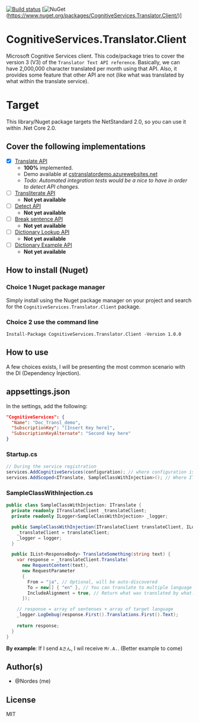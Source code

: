[![Build status](https://ci.appveyor.com/api/projects/status/78xcqsw08we1y62j?svg=true)](https://ci.appveyor.com/project/Nordes/cognitiveservices-translator-client) [![NuGet](https://img.shields.io/nuget/dt/CognitiveServices.Translator.Client.svg)(https://www.nuget.org/packages/CognitiveServices.Translator.Client/)]

# CognitiveServices.Translator.Client
Microsoft Cognitive Services client. This code/package tries to cover the version 3 (V3) of the `Translator Text API reference`. Basically, we can have 2,000,000 character translated per month using that API. Also, it provides some feature that other API are not (like what was translated by what within the translate service).

# Target
This library/Nuget package targets the NetStandard 2.0, so you can use it within .Net Core 2.0.

## Cover the following implementations
- [x] [Translate API](https://docs.microsoft.com/en-us/azure/cognitive-services/translator/reference/v3-0-translate?tabs=curl)
    - **100%** implemented.
    - Demo available at [cstranslatordemo.azurewebsites.net](https://cstranslatordemo.azurewebsites.net/)
    - _Todo: Automated integration tests would be a nice to have in order to detect API changes._
- [ ] [Transliterate API](https://docs.microsoft.com/en-us/azure/cognitive-services/translator/reference/v3-0-transliterate?tabs=curl)
    - **Not yet available**
- [ ] [Detect API](https://docs.microsoft.com/en-us/azure/cognitive-services/translator/reference/v3-0-detect?tabs=curl)
    - **Not yet available**
- [ ] [Break sentence API](https://docs.microsoft.com/en-us/azure/cognitive-services/translator/reference/v3-0-break-sentence?tabs=curl)
    - **Not yet available**
- [ ] [Dictionary Lookup API](https://docs.microsoft.com/en-us/azure/cognitive-services/translator/reference/v3-0-dictionary-lookup?tabs=curl)
    - **Not yet available**
- [ ] [Dictionary Example API](https://docs.microsoft.com/en-us/azure/cognitive-services/translator/reference/v3-0-dictionary-examples?tabs=curl)
    - **Not yet available**
## How to install (Nuget)
### Choice 1 Nuget package manager
Simply install using the Nuget package manager on your project and search for the `CognitiveServices.Translator.Client` package.

### Choice 2 use the command line
`Install-Package CognitiveServices.Translator.Client -Version 1.0.0`

## How to use
A few choices exists, I will be presenting the most common scenario with the DI (Dependency Injection).

## appsettings.json
In the settings, add the following: 
```json
"CognitiveServices": {
  "Name": "Doc_Transl_demo",
  "SubscriptionKey": "[Insert Key here]",
  "SubscriptionKeyAlternate": "Second key here"
}
```

### Startup.cs
```csharp
// During the service registration
services.AddCognitiveServices(configuration); // where configuration is IConfiguration
services.AddScoped<ITranslate, SampleClassWithInjection>(); // Where ITranslate is your own interface, not something required.
```

### SampleClassWithInjection.cs
```csharp
public class SampleClassWithInjection: ITranslate {
  private readonly ITranslateClient _translateClient;
  private readonly ILogger<SampleClassWithInjection> _logger;

  public SampleClassWithInjection(ITranslateClient translateClient, ILogger<SampleClassWithInjection> logger) {
    _translateClient = translateClient;
    _logger = logger;
  }

  public IList<ResponseBody> TranslateSomething(string text) {
    var response = _translateClient.Translate(
      new RequestContent(text),
      new RequestParameter
      {
        From = "ja", // Optional, will be auto-discovered
        To = new[] { "en" }, // You can translate to multiple language at once.
        IncludeAlignment = true, // Return what was translated by what. (see documentation)
      });

    // response = array of sentenses + array of target language
    _logger.LogDebug(response.First().Translations.First().Text);
    
    return response;
  }
}
```

**By example**: If I send `Aさん`, I wil receive `Mr.A.`. (Better example to come)

## Author(s)
- @Nordes (me)

## License
MIT
